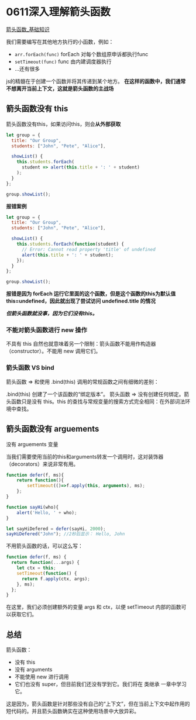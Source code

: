 # 0611深入理解箭头函数

[箭头函数_基础知识](0217箭头函数_基础知识.md)

我们需要编写在其他地方执行的小函数，例如：
* `arr.forEach(func)` forEach 对每个数组原申诉都执行func
* `setTimeout(func)` func 由内建调度器执行
* ...还有很多

js的精髓在于创建一个函数并将其传递到某个地方。
**在这样的函数中，我们通常不想离开当前上下文，这就是箭头函数的主战场**

## 箭头函数没有 this
箭头函数没有this，如果访问this，则会**从外部获取**

```js
let group = {
  title: "Our Group",
  students: ["John", "Pete", "Alice"],

  showList() {
    this.students.forEach(
      student => alert(this.title + ': ' + student)
    );
  }
};

group.showList();
```

**报错案例**
```js
let group = {
  title: "Our Group",
  students: ["John", "Pete", "Alice"],

  showList() {
    this.students.forEach(function(student) {
      // Error: Cannot read property 'title' of undefined
      alert(this.title + ': ' + student);
    });
  }
};

group.showList();
```
**报错是因为 forEach 运行它里面的这个函数，但是这个函数的this为默认值 this=undefined，因此就出现了尝试访问 undefined.title 的情况**

***但箭头函数就没事，因为它们没有this。***

### 不能对箭头函数进行 new 操作
不具有 this 自然也就意味着另一个限制：箭头函数不能用作构造器（constructor）。不能用 new 调用它们。

### 箭头函数 VS bind
箭头函数 => 和使用 .bind(this) 调用的常规函数之间有细微的差别：

.bind(this) 创建了一个该函数的“绑定版本”。
箭头函数 => 没有创建任何绑定。箭头函数只是没有 this。this 的查找与常规变量的搜索方式完全相同：在外部词法环境中查找。

## 箭头函数没有 arguements

没有 arguements 变量

当我们需要使用当前的this和arguments转发一个调用时，这对装饰器（decorators）来说非常有用。

```js
function defer(f, ms){
    return function(){
        setTimeout(()=>f.apply(this, arguments), ms);
    };
}

function sayHi(who){
    alert('Hello, ' + who);
}

let sayHiDefered = defer(sayHi, 2000);
sayHiDefered("John"); //2秒后显示： Hello, John
```

不用箭头函数的话，可以这么写：

```js
function defer(f, ms) {
  return function(...args) {
    let ctx = this;
    setTimeout(function() {
      return f.apply(ctx, args);
    }, ms);
  };
}
```

在这里，我们必须创建额外的变量 args 和 ctx，以便 setTimeout 内部的函数可以获取它们。

## 总结

箭头函数：

* 没有 this
* 没有 arguments
* 不能使用 new 进行调用
* 它们也没有 super，但目前我们还没有学到它。我们将在 类继承 一章中学习它。

这是因为，箭头函数是针对那些没有自己的“上下文”，但在当前上下文中起作用的短代码的。并且箭头函数确实在这种使用场景中大放异彩。